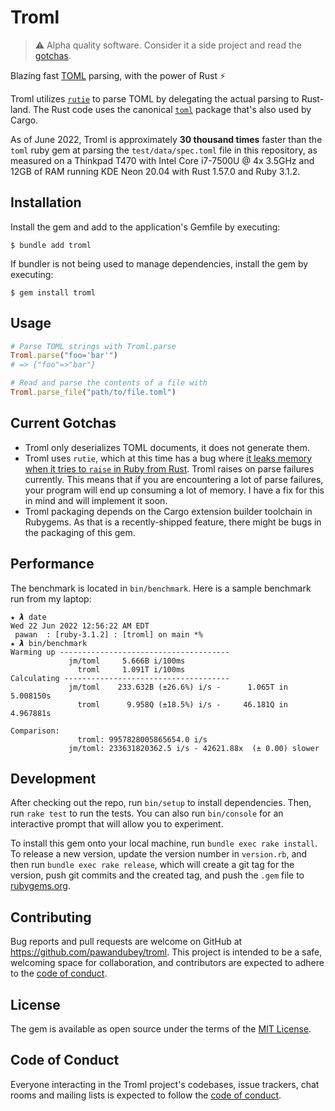 # Troml

> ⚠ Alpha quality software. Consider it a side project and read the [gotchas](#current-gotchas).

Blazing fast [TOML](https://toml.io) parsing, with the power of Rust ⚡

Troml utilizes [`rutie`](https://github.com/danielpclark/rutie) to parse TOML by delegating the actual parsing to Rust-land. The Rust code uses the canonical [`toml`](https://github.com/alexcrichton/toml-rs) package that's also used by Cargo.

As of June 2022, Troml is approximately **30 thousand times** faster than the `toml` ruby gem at parsing the `test/data/spec.toml` file in this repository, as measured on a Thinkpad T470 with Intel Core i7-7500U @ 4x 3.5GHz and 12GB of RAM running KDE Neon 20.04 with Rust 1.57.0 and Ruby 3.1.2.

## Installation

Install the gem and add to the application's Gemfile by executing:

    $ bundle add troml

If bundler is not being used to manage dependencies, install the gem by executing:

    $ gem install troml

## Usage

```ruby
# Parse TOML strings with Troml.parse
Troml.parse("foo='bar'")
# => {"foo"=>"bar"}

# Read and parse the contents of a file with
Troml.parse_file("path/to/file.toml")
```

## Current Gotchas
- Troml only deserializes TOML documents, it does not generate them.
- Troml uses `rutie`, which at this time has a bug where [it leaks memory when it tries to `raise` in Ruby from Rust](https://github.com/danielpclark/rutie/issues/159). Troml raises on parse failures currently. This means that if you are encountering a lot of parse failures, your program will end up consuming a lot of memory. I have a fix for this in mind and will implement it soon.
- Troml packaging depends on the Cargo extension builder toolchain in Rubygems. As that is a recently-shipped feature, there might be bugs in the packaging of this gem.

## Performance

The benchmark is located in `bin/benchmark`. Here is a sample benchmark run from my laptop:

```
★ 𝞴 date
Wed 22 Jun 2022 12:56:22 AM EDT
 pawan  : [ruby-3.1.2] : [troml] on main *%
★ 𝞴 bin/benchmark
Warming up --------------------------------------
             jm/toml     5.666B i/100ms
               troml     1.091T i/100ms
Calculating -------------------------------------
             jm/toml    233.632B (±26.6%) i/s -      1.065T in   5.008150s
               troml      9.958Q (±18.5%) i/s -     46.181Q in   4.967881s

Comparison:
               troml: 9957828005865654.0 i/s
             jm/toml: 233631820362.5 i/s - 42621.88x  (± 0.00) slower
```

## Development

After checking out the repo, run `bin/setup` to install dependencies. Then, run `rake test` to run the tests. You can also run `bin/console` for an interactive prompt that will allow you to experiment.

To install this gem onto your local machine, run `bundle exec rake install`. To release a new version, update the version number in `version.rb`, and then run `bundle exec rake release`, which will create a git tag for the version, push git commits and the created tag, and push the `.gem` file to [rubygems.org](https://rubygems.org).

## Contributing

Bug reports and pull requests are welcome on GitHub at https://github.com/pawandubey/troml. This project is intended to be a safe, welcoming space for collaboration, and contributors are expected to adhere to the [code of conduct](https://github.com/pawandubey/troml/blob/master/CODE_OF_CONDUCT.md).

## License

The gem is available as open source under the terms of the [MIT License](https://opensource.org/licenses/MIT).

## Code of Conduct

Everyone interacting in the Troml project's codebases, issue trackers, chat rooms and mailing lists is expected to follow the [code of conduct](https://github.com/pawandubey/troml/blob/master/CODE_OF_CONDUCT.md).
